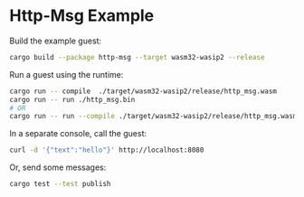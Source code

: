 # Http-Msg Example

Build the example guest:

```bash
cargo build --package http-msg --target wasm32-wasip2 --release
```

Run a guest using the runtime:

```bash
cargo run -- compile  ./target/wasm32-wasip2/release/http_msg.wasm
cargo run -- run ./http_msg.bin
# OR
cargo run -- run --compile ./target/wasm32-wasip2/release/http_msg.wasm
```

In a separate console, call the guest:

```bash
curl -d '{"text":"hello"}' http://localhost:8080
```

Or, send some messages:

```bash
cargo test --test publish
```